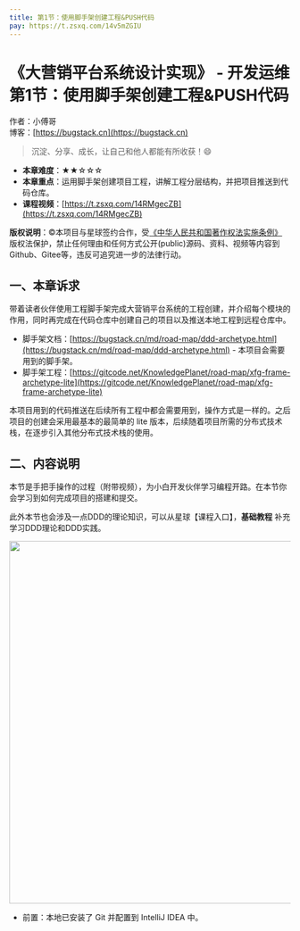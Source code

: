 ```yaml
---
title: 第1节：使用脚手架创建工程&PUSH代码
pay: https://t.zsxq.com/14v5mZGIU
---
```


# 《大营销平台系统设计实现》 - 开发运维 第1节：使用脚手架创建工程&PUSH代码

作者：小傅哥
<br/>博客：[https://bugstack.cn](https://bugstack.cn)

>沉淀、分享、成长，让自己和他人都能有所收获！😄

- **本章难度**：★★☆☆☆
- **本章重点**：运用脚手架创建项目工程，讲解工程分层结构，并把项目推送到代码仓库。
- **课程视频**：[https://t.zsxq.com/14RMgecZB](https://t.zsxq.com/14RMgecZB)

**版权说明**：©本项目与星球签约合作，受[《中华人民共和国著作权法实施条例》](http://www.gov.cn/zhengce/2020-12/26/content_5573623.htm) 版权法保护，禁止任何理由和任何方式公开(public)源码、资料、视频等内容到Github、Gitee等，违反可追究进一步的法律行动。

## 一、本章诉求

带着读者伙伴使用工程脚手架完成大营销平台系统的工程创建，并介绍每个模块的作用，同时再完成在代码仓库中创建自己的项目以及推送本地工程到远程仓库中。

- 脚手架文档：[https://bugstack.cn/md/road-map/ddd-archetype.html](https://bugstack.cn/md/road-map/ddd-archetype.html) - 本项目会需要用到的脚手架。
- 脚手架工程：[https://gitcode.net/KnowledgePlanet/road-map/xfg-frame-archetype-lite](https://gitcode.net/KnowledgePlanet/road-map/xfg-frame-archetype-lite)

本项目用到的代码推送在后续所有工程中都会需要用到，操作方式是一样的。之后项目的创建会采用最基本的最简单的 lite 版本，后续随着项目所需的分布式技术栈，在逐步引入其他分布式技术栈的使用。

## 二、内容说明

本节是手把手操作的过程（附带视频），为小白开发伙伴学习编程开路。在本节你会学习到如何完成项目的搭建和提交。

此外本节也会涉及一点DDD的理论知识，可以从星球【课程入口】，**基础教程** 补充学习DDD理论和DDD实践。

<div align="center">
    <img src="https://bugstack.cn/images/article/project/big-market/big-market-02-01.png?raw=true" width="650px">
</div>

- 前置：本地已安装了 Git 并配置到 IntelliJ IDEA 中。